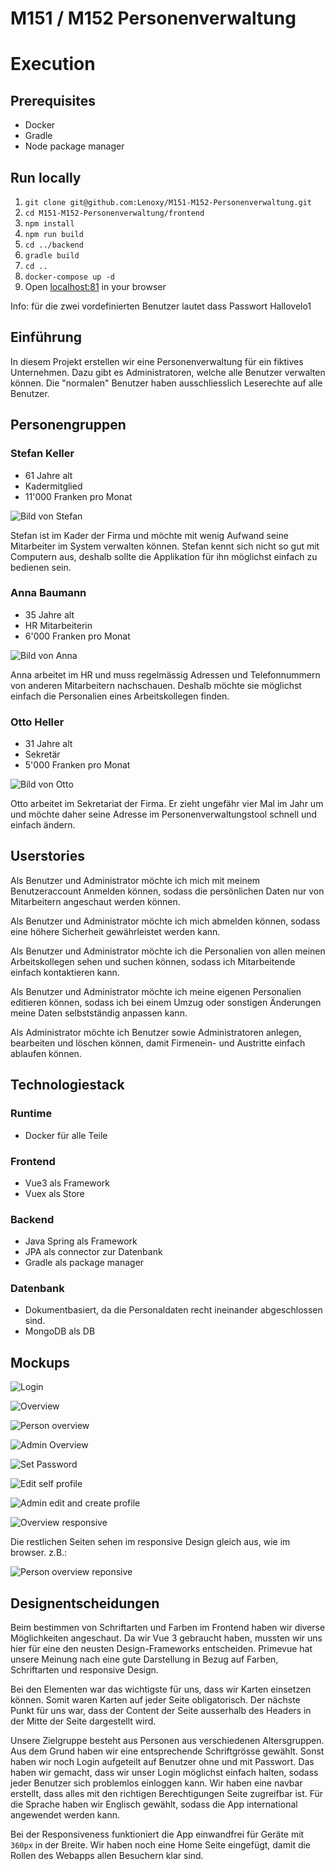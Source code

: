 # M151 / M152 Personenverwaltung




# Execution
## Prerequisites
- Docker
- Gradle
- Node package manager

## Run locally
1. `git clone git@github.com:Lenoxy/M151-M152-Personenverwaltung.git`
1. `cd M151-M152-Personenverwaltung/frontend`
1. `npm install`
1. `npm run build`
1. `cd ../backend`
1. `gradle build`
1. `cd ..`
1. `docker-compose up -d`
1. Open [localhost:81](http://localhost:81) in your browser

Info: für die zwei vordefinierten Benutzer lautet dass Passwort Hallovelo1


## Einführung

In diesem Projekt erstellen wir eine Personenverwaltung für ein fiktives Unternehmen. 
Dazu gibt es Administratoren, welche alle Benutzer verwalten können. 
Die "normalen" Benutzer haben ausschliesslich Leserechte auf alle Benutzer.

## Personengruppen
### Stefan Keller

- 61 Jahre alt
- Kadermitglied
- 11'000 Franken pro Monat

![Bild von Stefan](https://images.generated.photos/cTUvx3xCPyLrQoHY87KlcxhTprdjGYfKmSWbLzVNfFU/rs:fit:512:512/wm:0.95:sowe:18:18:0.33/Z3M6Ly9nZW5lcmF0/ZWQtcGhvdG9zL3Ry/YW5zcGFyZW50X3Yz/L3YzXzA2MTU2MDMu/cG5n.png)

Stefan ist im Kader der Firma und möchte mit wenig Aufwand seine Mitarbeiter im System verwalten können. Stefan kennt sich nicht so gut mit Computern aus, deshalb sollte die Applikation für ihn möglichst einfach zu bedienen sein.

### Anna Baumann

- 35 Jahre alt
- HR Mitarbeiterin
- 6'000 Franken pro Monat

![Bild von Anna](https://images.generated.photos/sNEMy8lVYBbOtV99pEYbAQEMrJ2Fl-cV7IaW-CbuWcs/rs:fit:512:512/wm:0.95:sowe:18:18:0.33/Z3M6Ly9nZW5lcmF0/ZWQtcGhvdG9zL3Ry/YW5zcGFyZW50X3Yz/L3YzXzA5NTQ5NzAu/cG5n.png)

Anna arbeitet im HR und muss regelmässig Adressen und Telefonnummern von anderen Mitarbeitern nachschauen. Deshalb möchte sie möglichst einfach die Personalien eines Arbeitskollegen finden.

### Otto Heller

- 31 Jahre alt
- Sekretär
- 5'000 Franken pro Monat

![Bild von Otto](https://images.generated.photos/mGQ0tvnrcUdEc0mQOZl9InGlr9DlHTM5kylykB8dsWc/rs:fit:512:512/wm:0.95:sowe:18:18:0.33/Z3M6Ly9nZW5lcmF0/ZWQtcGhvdG9zL3Ry/YW5zcGFyZW50X3Yz/L3YzXzA3NTE3ODMu/cG5n.png)

Otto arbeitet im Sekretariat der Firma. Er zieht ungefähr vier Mal im Jahr um und möchte daher seine Adresse im Personenverwaltungstool schnell und einfach ändern.

## Userstories

Als Benutzer und Administrator möchte ich mich mit meinem Benutzeraccount Anmelden können, sodass die persönlichen Daten nur von Mitarbeitern angeschaut werden können.

Als Benutzer und Administrator möchte ich mich abmelden können, sodass eine höhere Sicherheit gewährleistet werden kann.

Als Benutzer und Administrator möchte ich die Personalien von allen meinen Arbeitskollegen sehen und suchen können, sodass ich Mitarbeitende einfach kontaktieren kann.

Als Benutzer und Administrator möchte ich meine eigenen Personalien editieren können, sodass ich bei einem Umzug oder sonstigen Änderungen meine Daten selbstständig anpassen kann.

Als Administrator möchte ich Benutzer sowie Administratoren anlegen, bearbeiten und löschen können, damit Firmenein- und Austritte einfach ablaufen können.

## Technologiestack
### Runtime
- Docker für alle Teile

### Frontend
- Vue3 als Framework
- Vuex als Store

### Backend
- Java Spring als Framework
- JPA als connector zur Datenbank
- Gradle als package manager

### Datenbank
- Dokumentbasiert, da die Personaldaten recht ineinander abgeschlossen sind.
- MongoDB als DB 

## Mockups

![Login](doc/images/login.png)

![Overview](doc/images/overview.png)

![Person overview](doc/images/person-overview.png)

![Admin Overview](doc/images/admin-overview.png)

![Set Password](doc/images/set-password.png)

![Edit self profile](doc/images/edit-self-profile.png)

![Admin edit and create profile](doc/images/admin-edit-create-profile.png)

![Overview responsive](doc/images/responsive-overview.png)

Die restlichen Seiten sehen im responsive Design gleich aus, wie im browser. z.B.:

![Person overview reponsive](doc/images/responsive-person-overview.png)


## Designentscheidungen

Beim bestimmen von Schriftarten und Farben im Frontend haben wir diverse Möglichkeiten angeschaut.
Da wir Vue 3 gebraucht haben, mussten wir uns hier für eine den neusten Design-Frameworks entscheiden.
Primevue hat unsere Meinung nach eine gute Darstellung in Bezug auf Farben, Schriftarten und responsive Design.

Bei den Elementen war das wichtigste für uns, dass wir Karten einsetzen können. Somit waren Karten auf jeder Seite 
obligatorisch. Der nächste Punkt für uns war, dass der Content der Seite ausserhalb des Headers in
der Mitte der Seite dargestellt wird. 

Unsere Zielgruppe besteht aus Personen aus verschiedenen Altersgruppen. Aus dem Grund haben wir eine entsprechende 
Schriftgrösse gewählt. Sonst haben wir noch Login aufgeteilt auf Benutzer ohne und mit Passwort. Das haben wir gemacht,
dass wir unser Login möglichst einfach halten, sodass jeder Benutzer sich problemlos einloggen kann. 
Wir haben eine navbar erstellt, dass alles mit den richtigen Berechtigungen Seite zugreifbar
ist. Für die Sprache haben wir Englisch gewählt, sodass die App international angewendet werden kann.

Bei der Responsiveness funktioniert die App einwandfrei für Geräte mit `360px` in der Breite.
Wir haben noch eine Home Seite eingefügt, damit die Rollen des Webapps allen Besuchern klar sind.





